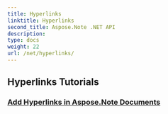 ```yaml
---
title: Hyperlinks
linktitle: Hyperlinks
second_title: Aspose.Note .NET API
description: 
type: docs
weight: 22
url: /net/hyperlinks/
---
```


## Hyperlinks Tutorials
### [Add Hyperlinks in Aspose.Note Documents](./add-hyperlinks/)